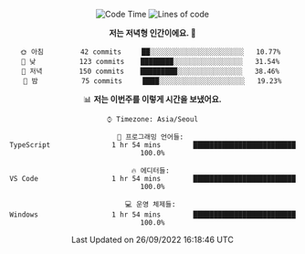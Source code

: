 <div align="center">

 <!--START_SECTION:waka-->
 
![Code Time](http://img.shields.io/badge/Code%20Time-2%20hrs%2025%20mins-blue) ![Lines of code](https://img.shields.io/badge/%EC%A0%80%EB%8A%94%20%EC%97%AC%ED%83%9C%EA%B9%8C%EC%A7%80%20-84%20Thousand%20%EC%A4%84%EC%9D%98%20%EC%BD%94%EB%93%9C%EB%A5%BC%20%EC%9E%91%EC%84%B1%ED%96%88%EC%96%B4%EC%9A%94.-blue)

**저는 저녁형 인간이에요. 🦉** 

```text
🌞 아침         42 commits     ██░░░░░░░░░░░░░░░░░░░░░░░   10.77% 
🌆 낮　         123 commits    ████████░░░░░░░░░░░░░░░░░   31.54% 
🌃 저녁         150 commits    █████████░░░░░░░░░░░░░░░░   38.46% 
🌙 밤　         75 commits     ████░░░░░░░░░░░░░░░░░░░░░   19.23%

```


📊 **저는 이번주를 이렇게 시간을 보냈어요.** 

```text
⌚︎ Timezone: Asia/Seoul

💬 프로그래밍 언어들: 
TypeScript               1 hr 54 mins        █████████████████████████   100.0%

🔥 에디터들: 
VS Code                  1 hr 54 mins        █████████████████████████   100.0%

💻 운영 체제들: 
Windows                  1 hr 54 mins        █████████████████████████   100.0%

```


 Last Updated on 26/09/2022 16:18:46 UTC
<!--END_SECTION:waka-->

</div>
